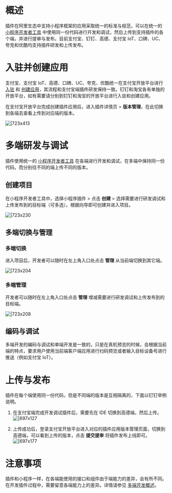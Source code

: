 
# 概述
插件在阿里生态中支持小程序框架的应用采取统一的标准与规范，可以在统一的 [小程序开发者工具](https://opendocs.alipay.com/mini/ide) 中使用同一份代码进行开发和调试，然后上传到支持插件的各个端，并进行提审与发布。目前支付宝、钉钉、高德、支付宝 IoT、口碑、UC、夸克和优酷均支持插件研发和上传发布。 

# 入驻并创建应用
支付宝、支付宝 IoT、高德、口碑、UC、夸克、优酷统一在支付宝开放平台进行 [入驻](https://opendocs.alipay.com/mini/introduce/register) 和 [创建应用](https://opendocs.alipay.com/mini/plugin/create-plugin)，其流程和支付宝端插件研发保持一致。钉钉和淘宝各有单独的开放平台，如有需要请分别到钉钉和淘宝的开放平台进行入驻和创建应用。

在支付宝开放平台完成创建插件应用后，进入插件详情页 > **版本管理**，在此切换到各端去查看上传到对应端的版本。

![|723x413](https://cdn.nlark.com/yuque/0/2022/png/179989/1646644581193-e51e6dbf-3476-43cf-9288-b5859d7f5375.png)

# 多端研发与调试
插件使用统一的 [小程序开发者工具](https://opendocs.alipay.com/mini/ide) 在各端进行开发和调试，在多端中保持同一份代码，而分别往不同的端上传不同的版本。

## 创建项目
在小程序开发者工具中，选择小程序插件 > 点击 **创建** > 选择需要进行研发调试和上传发布到的目标端（可多选）。根据向导即可创建并进入项目。

![|723x230](https://cdn.nlark.com/yuque/0/2022/png/179989/1646644687797-77cf9f62-1cbd-4eeb-b40d-13e21f8bb3f0.png?x-oss-process=image%2Fresize%2Cw_998)

## 多端切换与管理

### 多端切换
进入项目后，开发者可以随时在左上角入口处点击 **管理** 从当前端切换到其它端。

![|723x204](https://cdn.nlark.com/yuque/0/2022/png/179989/1646648604683-a1fc4945-ece3-4895-9206-7a1f421c6fec.png?x-oss-process=image%2Fresize%2Cw_998)

### 多端管理
开发者可以随时在左上角入口处点击 **管理** 增减需要进行研发调试和上传发布到的目标端。

![|723x208](https://cdn.nlark.com/yuque/0/2022/png/179989/1646648322088-79569670-187c-422e-b18a-6bf2885f93e6.png?x-oss-process=image%2Fresize%2Cw_998)

## 编码与调试
多端开发的编码与调试和单端开发是一致的，只是在真机预览的时候，会根据当前端的特点，要求用户使用当前端客户端应用进行扫码预览或者输入目标设备号进行推送（例如支付宝 IoT）。

# 上传与发布
插件在每个端使用同一份代码，但是不同端的版本是互相隔离的，下面以钉钉举例说明。

1. 在支付宝端完成开发调试插件后，需要先在 IDE 切换到高德端，然后上传。
![|697x127](https://cdn.nlark.com/yuque/0/2022/png/179989/1646706599376-5ad068fb-0d60-4992-b1c9-fbb9b7f13c4d.png?x-oss-process=image%2Fresize%2Cw_1283)


1. 上传成功后，登录支付宝开放平台进入对应的插件应用版本管理页面，切换到高德端，可以看到上传的版本，点击 **提交提审** 将插件发布上线即可。
![|697x177](https://cdn.nlark.com/yuque/0/2022/png/179989/1646707440581-1dacb120-ffe5-4508-878b-e77791ad1618.png?x-oss-process=image%2Fresize%2Cw_1283)


# 注意事项
插件和小程序一样，在各端能使用的接口和组件由于端能力的差异，会有所不同。在开发插件过程中，需要留意各端能力上的差异。详情请参见 [多端开发概述](https://opendocs.alipay.com/mini/multi-platform/overview)。
